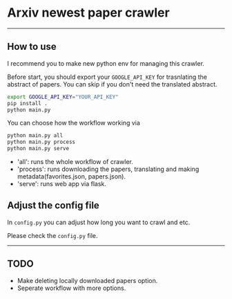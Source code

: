 # Arxiv newest paper crawler

---

## How to use

I recommend you to make new python env for managing this crawler.

Before start, you should export your `GOOGLE_API_KEY` for trasnlating the abstract of papers. You can skip if you don't need the translated abstract.

```bash
export GOOGLE_API_KEY="YOUR_API_KEY"
pip install .
python main.py
```

You can choose how the workflow working via

```bash
python main.py all
python main.py process
python main.py serve
```

- 'all': runs the whole workflow of crawler.
- 'process': runs downloading the papers, translating and making metadata(favorites.json, papers.json).
- 'serve': runs web app via flask.

## Adjust the config file

In `config.py` you can adjust how long you want to crawl and etc.

Please check the `config.py` file.

---

## TODO

- Make deleting locally downloaded papers option.
- Seperate workflow with more options.
